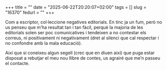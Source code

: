 +++
title = ""
date = "2025-06-22T20:20:07+02:00"
tags = []
slug = "16370"
fedurl = ""
+++

Com a escriptor, col·leccione negatives editorials. En tinc ja un fum, però no us penseu que m’ha resultat tan i tan fàcil, perquè la majoria de les editorials solen ser poc comunicatives i tendeixen a no contestar els correus, ni positivament ni negativament (dret al silenci que cal respectar i no confondre amb la mala educació).

Així que si coneixeu algun segell (crec que en diuen així) que puga estar disposat a rebutjar el meu nou llibre de contes, us agrairé que me’n passeu el contacte.
